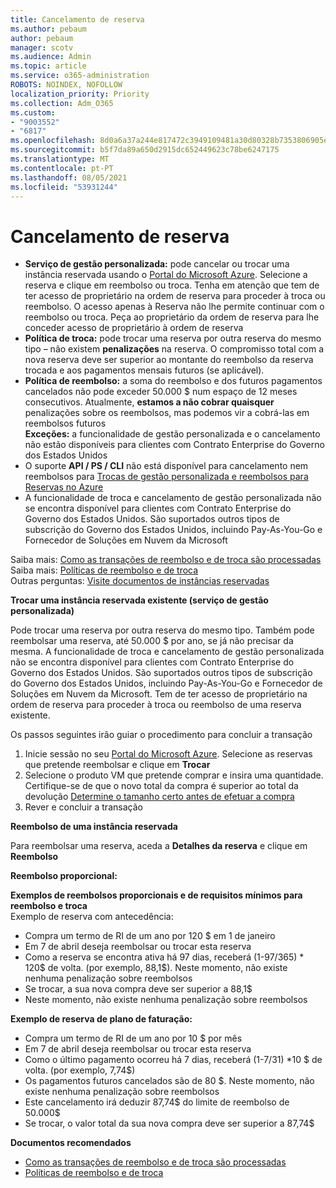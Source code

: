 ```yaml
---
title: Cancelamento de reserva
ms.author: pebaum
author: pebaum
manager: scotv
ms.audience: Admin
ms.topic: article
ms.service: o365-administration
ROBOTS: NOINDEX, NOFOLLOW
localization_priority: Priority
ms.collection: Adm_O365
ms.custom:
- "9003552"
- "6817"
ms.openlocfilehash: 8d0a6a37a244e817472c3949109481a30d80328b7353806905e05c547e196ea0
ms.sourcegitcommit: b5f7da89a650d2915dc652449623c78be6247175
ms.translationtype: MT
ms.contentlocale: pt-PT
ms.lasthandoff: 08/05/2021
ms.locfileid: "53931244"
---
```

# <a name="cancelling-reservation"></a>Cancelamento de reserva

- **Serviço de gestão personalizada:** pode cancelar ou trocar uma instância reservada usando o [Portal do Microsoft Azure](https://portal.azure.com/#blade/Microsoft_Azure_Reservations/ReservationsBrowseBlade). Selecione a reserva e clique em reembolso ou troca. Tenha em atenção que tem de ter acesso de proprietário na ordem de reserva para proceder à troca ou reembolso. O acesso apenas à Reserva não lhe permite continuar com o reembolso ou troca. Peça ao proprietário da ordem de reserva para lhe conceder acesso de proprietário à ordem de reserva
- **Política de troca:** pode trocar uma reserva por outra reserva do mesmo tipo – não existem **penalizações** na reserva. O compromisso total com a nova reserva deve ser superior ao montante do reembolso da reserva trocada e aos pagamentos mensais futuros (se aplicável).
- **Política de reembolso:** a soma do reembolso e dos futuros pagamentos cancelados não pode exceder 50.000 $ num espaço de 12 meses consecutivos. Atualmente, **estamos a não cobrar quaisquer** penalizações sobre os reembolsos, mas podemos vir a cobrá-las em reembolsos futuros  
    **Exceções:** a funcionalidade de gestão personalizada e o cancelamento não estão disponíveis para clientes com Contrato Enterprise do Governo dos Estados Unidos
- O suporte **API / PS / CLI** não está disponível para cancelamento nem reembolsos para [Trocas de gestão personalizada e reembolsos para Reservas no Azure](https://docs.microsoft.com/azure/cost-management-billing/reservations/exchange-and-refund-azure-reservations?WT.mc_id=Portal-Microsoft_Azure_Support)
- A funcionalidade de troca e cancelamento de gestão personalizada não se encontra disponível para clientes com Contrato Enterprise do Governo dos Estados Unidos. São suportados outros tipos de subscrição do Governo dos Estados Unidos, incluindo Pay-As-You-Go e Fornecedor de Soluções em Nuvem da Microsoft

Saiba mais: [Como as transações de reembolso e de troca são processadas](https://docs.microsoft.com/azure/billing/billing-azure-reservations-self-service-exchange-and-refund?WT.mc_id=Portal-Microsoft_Azure_Support#how-return-and-exchange-transactions-are-processed)  
Saiba mais: [Políticas de reembolso e de troca](https://docs.microsoft.com/azure/billing/billing-azure-reservations-self-service-exchange-and-refund?WT.mc_id=Portal-Microsoft_Azure_Support#exchange-policies)  
Outras perguntas: [Visite documentos de instâncias reservadas](https://docs.microsoft.com/azure/billing/billing-save-compute-costs-reservations?WT.mc_id=Portal-Microsoft_Azure_Support)

**Trocar uma instância reservada existente (serviço de gestão personalizada)**

Pode trocar uma reserva por outra reserva do mesmo tipo. Também pode reembolsar uma reserva, até 50.000 $ por ano, se já não precisar da mesma. A funcionalidade de troca e cancelamento de gestão personalizada não se encontra disponível para clientes com Contrato Enterprise do Governo dos Estados Unidos. São suportados outros tipos de subscrição do Governo dos Estados Unidos, incluindo Pay-As-You-Go e Fornecedor de Soluções em Nuvem da Microsoft. Tem de ter acesso de proprietário na ordem de reserva para proceder à troca ou reembolso de uma reserva existente.

Os passos seguintes irão guiar o procedimento para concluir a transação

1. Inicie sessão no seu [Portal do Microsoft Azure](https://portal.azure.com/#blade/Microsoft_Azure_Reservations/ReservationsBrowseBlade). Selecione as reservas que pretende reembolsar e clique em **Trocar**
2. Selecione o produto VM que pretende comprar e insira uma quantidade. Certifique-se de que o novo total da compra é superior ao total da devolução [Determine o tamanho certo antes de efetuar a compra](https://docs.microsoft.com/azure/virtual-machines/windows/prepay-reserved-vm-instances?WT.mc_id=Portal-Microsoft_Azure_Support#determine-the-right-vm-size-before-you-buy)
3. Rever e concluir a transação

**Reembolso de uma instância reservada**

Para reembolsar uma reserva, aceda a **Detalhes da reserva** e clique em **Reembolso**

**Reembolso proporcional:**

**Exemplos de reembolsos proporcionais e de requisitos mínimos para reembolso e troca**  
Exemplo de reserva com antecedência:

- Compra um termo de RI de um ano por 120 $ em 1 de janeiro
- Em 7 de abril deseja reembolsar ou trocar esta reserva
- Como a reserva se encontra ativa há 97 dias, receberá (1-97/365) * 120$ de volta. (por exemplo, 88,1$). Neste momento, não existe nenhuma penalização sobre reembolsos
- Se trocar, a sua nova compra deve ser superior a 88,1$
- Neste momento, não existe nenhuma penalização sobre reembolsos

**Exemplo de reserva de plano de faturação:**

- Compra um termo de RI de um ano por 10 $ por mês
- Em 7 de abril deseja reembolsar ou trocar esta reserva
- Como o último pagamento ocorreu há 7 dias, receberá (1-7/31) *10 $ de volta. (por exemplo, 7,74$)
- Os pagamentos futuros cancelados são de 80 $. Neste momento, não existe nenhuma penalização sobre reembolsos
- Este cancelamento irá deduzir 87,74$ do limite de reembolso de 50.000$
- Se trocar, o valor total da sua nova compra deve ser superior a 87,74$

**Documentos recomendados**

- [Como as transações de reembolso e de troca são processadas](https://docs.microsoft.com/azure/billing/billing-azure-reservations-self-service-exchange-and-refund?WT.mc_id=Portal-Microsoft_Azure_Support#how-return-and-exchange-transactions-are-processed)
- [Políticas de reembolso e de troca](https://docs.microsoft.com/azure/billing/billing-azure-reservations-self-service-exchange-and-refund?WT.mc_id=Portal-Microsoft_Azure_Support#exchange-policies)